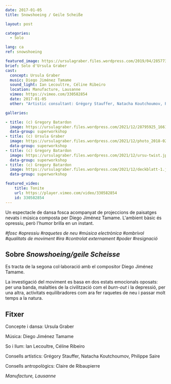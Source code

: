 ```yaml
---
date: 2017-01-05
title: Snowshoeing / Geile Scheiße

layout: post

categories:
  - Solo

lang: ca
ref: snowshoeing

featured_image: https://ursulagraber.files.wordpress.com/2019/04/28577317_1661689210563567_5089443036379742208_o1.jpg?w=500&fit=crop
brief: Solo d'Ursula Graber
cast:
  concept: Ursula Graber
  music: Diego Jiménez Tamame
  sound_light: Ian Lecoultre, Céline Ribeiro
  location: Manufacture, Lausanne
  vimeo: https://vimeo.com/330582854
  date: 2017-01-05
  other: "Artistic consultant: Grégory Stauffer, Natacha Koutchoumov, Philippe Saire. Anthropological consultant: Claire de Ribaupierre"

galleries:

- title: (c) Gregory Batardon
  image: https://ursulagraber.files.wordpress.com/2021/12/28795925_1661689130563575_3667113536263290880_o.jpg?w=1024&fit=crop
  data-group: superworkshop
- title: (c) Ursula Graber
  image: https://ursulagraber.files.wordpress.com/2021/12/photo_2018-02-12_17-50-50.jpg?w=2500&fit=crop
  data-group: superworkshop
- title: (c) Gregory Batardon
  image: https://ursulagraber.files.wordpress.com/2021/12/ursu-twist.jpg?w=1024&fit=crop
  data-group: superworkshop
- title: (c) Gregory Batardon
  image: https://ursulagraber.files.wordpress.com/2021/12/deckblatt-1.jpg?w=2000&fit=crop
  data-group: superworkshop

featured_video:
    title: Tonite
    url: https://player.vimeo.com/video/330582854
    id: 330582854
---
```


<!-- explore this: https://vimeo.com/api/oembed.json?url=http%3A//vimeo.com/330582854 -->

Un espectacle de dansa fosca acompanyat de projeccions de paisatges nevats i música composta per Diego Jiménez Tamame. L'ambient bàsic és opressiu, però l'humor brilla en un instant.    


*#fosc #opressiu #raquetes de neu #música electrònica #ombrívol #qualitats de moviment #ira #controlat externament #poder #resignació*

<!--plop-->
## Sobre *Snowshoeing/geile Scheisse*

Es tracta de la segona col·laboració amb el compositor Diego Jiménez Tamame.    

La investigació del moviment es basa en dos estats emocionals oposats: per una banda, malalties de la civilització com el <i>burn-out</i> i la depressió, per una altra, activitats equilibradores com ara fer raquetes de neu i passar molt temps a la natura.

<!--plop-->

## Fitxer   

Concepte i dansa: Ursula Graber

Música: Diego Jiménez Tamame

So i llum: Ian Lecoultre, Céline Ribeiro

Consells artístics: Grégory Stauffer, Natacha Koutchoumov, Philippe Saire

Consells antropològics: Claire de Ribaupierre

<i>Manufacture, Lausanne</i>

<!--[![Snowshoeing / Geile Scheiße](https://i.vimeocdn.com/video/775684724_640.jpg)](https://player.vimeo.com/video/330582854)-->

